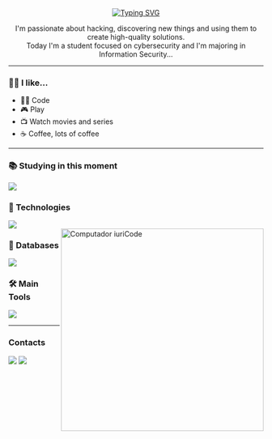 <div align="center" style="text-align: center;">
  <a href="https://git.io/typing-svg">
    <img src="https://readme-typing-svg.herokuapp.com/?center=true&vCenter=true&color=234BEE&lines=Hi,%20+My+name+is+Wilian;I+study+Cybersecurity+💻;You+are+very+welcome!+:P" alt="Typing SVG">
  </a>
</div>
<p align="center">
    I'm passionate about hacking, discovering new things and using them to create high-quality solutions. <br>
    Today I'm a student focused on cybersecurity and I'm majoring in Information Security...
</p>
<!--
<div  align="center" style="margin-bottom:100px">
    <a href="https://github.com/Will-Gabriel">
    <img width=55% align="center" src="https://github-readme-stats.vercel.app/api?username=Will-Gabriel&show_icons=true&theme=radical&include_all_commits">
</div>
-->
<hr>
<div>
  <h3>🙅‍♂️ I like...</h3>
  <ul>
    <li>👩‍💻 Code</li>
    <li>🎮 Play</li>
    <li>📺 Watch movies and series</li>
    <li>☕ Coffee, lots of coffee</li>
  </ul>
</div>
<hr>
<h3>📚 Studying in this moment</h3>
<div>
  <img src="https://skillicons.dev/icons?i=aws&perline=14"/>
</div>
<h3>🚀 Technologies</h3>
<div>
  <img src="https://skillicons.dev/icons?i=html,css,js,react,nodejs,py,django,git,github,linux&perline=14"/>
</div>
<img src="https://raw.githubusercontent.com/MicaelliMedeiros/micaellimedeiros/master/image/computer-illustration.png" min-width="400px" max-width="400px" width="400px" align="right" alt="Computador iuriCode">
<h3>🎲 Databases</h3>
<div>
  <img src="https://skillicons.dev/icons?i=postgresql&perline=14"/>
</div>
<h3>🛠 Main Tools</h3>
<div>
  <img src="https://skillicons.dev/icons?i=vscode,pycharm,kali&perline=14"/>
</div>
<hr>
<h3>Contacts</h3>
<div id="links">
    <a href="https://www.instagram.com/wiliann.gabriel/" target="_blank"><img src="https://skillicons.dev/icons?i=instagram&perline=14"/></a>
    <a href="https://www.linkedin.com/in/will-gabriel/" target="_blank"><img src="https://skillicons.dev/icons?i=linkedin&perline=14"/></a>
</div>
